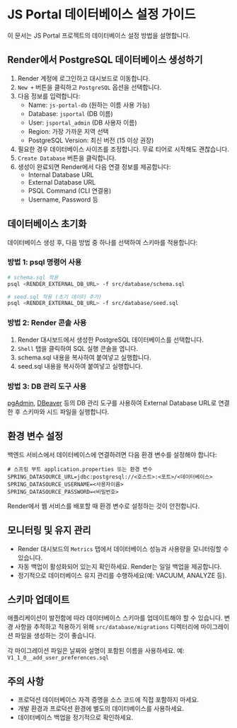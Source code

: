 # JS Portal 데이터베이스 설정 가이드

이 문서는 JS Portal 프로젝트의 데이터베이스 설정 방법을 설명합니다. 

## Render에서 PostgreSQL 데이터베이스 생성하기

1. Render 계정에 로그인하고 대시보드로 이동합니다.
2. `New +` 버튼을 클릭하고 `PostgreSQL` 옵션을 선택합니다.
3. 다음 정보를 입력합니다:
   - Name: `js-portal-db` (원하는 이름 사용 가능)
   - Database: `jsportal` (DB 이름)
   - User: `jsportal_admin` (DB 사용자 이름)
   - Region: 가장 가까운 지역 선택
   - PostgreSQL Version: 최신 버전 (15 이상 권장)
4. 필요한 경우 데이터베이스 사이즈를 조정합니다. 무료 티어로 시작해도 괜찮습니다.
5. `Create Database` 버튼을 클릭합니다.
6. 생성이 완료되면 Render에서 다음 연결 정보를 제공합니다:
   - Internal Database URL
   - External Database URL
   - PSQL Command (CLI 연결용)
   - Username, Password 등

## 데이터베이스 초기화

데이터베이스 생성 후, 다음 방법 중 하나를 선택하여 스키마를 적용합니다:

### 방법 1: psql 명령어 사용

```bash
# schema.sql 적용
psql <RENDER_EXTERNAL_DB_URL> -f src/database/schema.sql

# seed.sql 적용 (초기 데이터 추가)
psql <RENDER_EXTERNAL_DB_URL> -f src/database/seed.sql
```

### 방법 2: Render 콘솔 사용

1. Render 대시보드에서 생성한 PostgreSQL 데이터베이스를 선택합니다.
2. `Shell` 탭을 클릭하여 SQL 실행 콘솔을 엽니다. 
3. schema.sql 내용을 복사하여 붙여넣고 실행합니다.
4. seed.sql 내용을 복사하여 붙여넣고 실행합니다.

### 방법 3: DB 관리 도구 사용

[pgAdmin](https://www.pgadmin.org/), [DBeaver](https://dbeaver.io/) 등의 DB 관리 도구를 사용하여 External Database URL로 연결한 후 스키마와 시드 파일을 실행합니다.

## 환경 변수 설정

백엔드 서비스에서 데이터베이스에 연결하려면 다음 환경 변수를 설정해야 합니다:

```properties
# 스프링 부트 application.properties 또는 환경 변수
SPRING_DATASOURCE_URL=jdbc:postgresql://<호스트>:<포트>/<데이터베이스>
SPRING_DATASOURCE_USERNAME=<사용자이름>
SPRING_DATASOURCE_PASSWORD=<비밀번호>
```

Render에서 웹 서비스를 배포할 때 환경 변수로 설정하는 것이 안전합니다.

## 모니터링 및 유지 관리

- Render 대시보드의 `Metrics` 탭에서 데이터베이스 성능과 사용량을 모니터링할 수 있습니다.
- 자동 백업이 활성화되어 있는지 확인하세요. Render는 일일 백업을 제공합니다.
- 정기적으로 데이터베이스 유지 관리를 수행하세요(예: VACUUM, ANALYZE 등).

## 스키마 업데이트

애플리케이션이 발전함에 따라 데이터베이스 스키마를 업데이트해야 할 수 있습니다. 변경 사항을 추적하고 적용하기 위해 `src/database/migrations` 디렉터리에 마이그레이션 파일을 생성하는 것이 좋습니다.

각 마이그레이션 파일은 날짜와 설명이 포함된 이름을 사용하세요. 예: `V1_1_0__add_user_preferences.sql`

## 주의 사항

- 프로덕션 데이터베이스 자격 증명을 소스 코드에 직접 포함하지 마세요.
- 개발 환경과 프로덕션 환경에 별도의 데이터베이스를 사용하세요.
- 데이터베이스 백업을 정기적으로 확인하세요. 